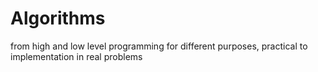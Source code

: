 # Algorithms
from high and low level programming for different purposes, practical to implementation in real problems
